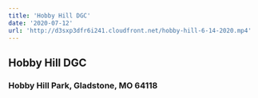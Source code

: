 ```yaml
---
title: 'Hobby Hill DGC'
date: '2020-07-12'
url: 'http://d3sxp3dfr6i241.cloudfront.net/hobby-hill-6-14-2020.mp4'
---
```


## Hobby Hill DGC

### Hobby Hill Park, Gladstone, MO 64118
